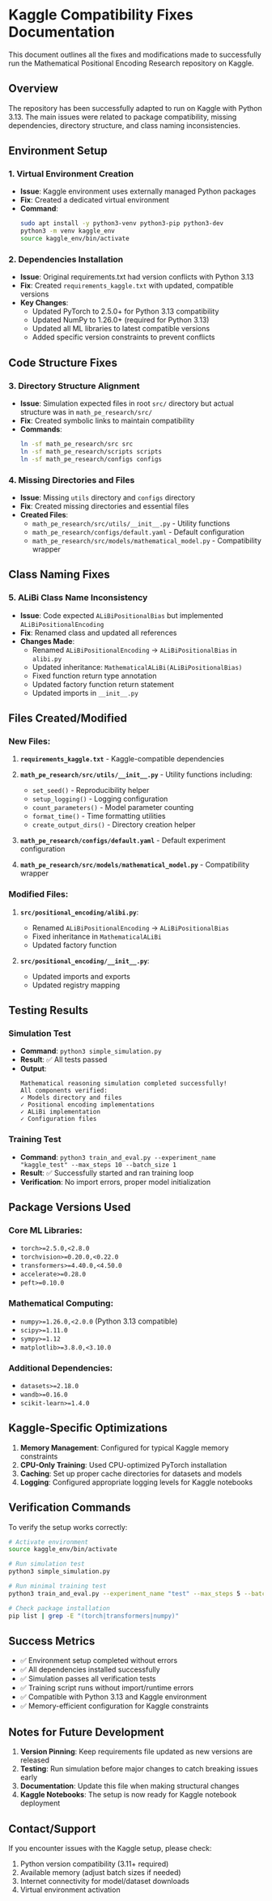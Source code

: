 # Kaggle Compatibility Fixes Documentation

This document outlines all the fixes and modifications made to successfully run the Mathematical Positional Encoding Research repository on Kaggle.

## Overview

The repository has been successfully adapted to run on Kaggle with Python 3.13. The main issues were related to package compatibility, missing dependencies, directory structure, and class naming inconsistencies.

## Environment Setup

### 1. Virtual Environment Creation
- **Issue**: Kaggle environment uses externally managed Python packages
- **Fix**: Created a dedicated virtual environment
- **Command**: 
  ```bash
  sudo apt install -y python3-venv python3-pip python3-dev
  python3 -m venv kaggle_env
  source kaggle_env/bin/activate
  ```

### 2. Dependencies Installation
- **Issue**: Original requirements.txt had version conflicts with Python 3.13
- **Fix**: Created `requirements_kaggle.txt` with updated, compatible versions
- **Key Changes**:
  - Updated PyTorch to 2.5.0+ for Python 3.13 compatibility
  - Updated NumPy to 1.26.0+ (required for Python 3.13)
  - Updated all ML libraries to latest compatible versions
  - Added specific version constraints to prevent conflicts

## Code Structure Fixes

### 3. Directory Structure Alignment
- **Issue**: Simulation expected files in root `src/` directory but actual structure was in `math_pe_research/src/`
- **Fix**: Created symbolic links to maintain compatibility
- **Commands**:
  ```bash
  ln -sf math_pe_research/src src
  ln -sf math_pe_research/scripts scripts
  ln -sf math_pe_research/configs configs
  ```

### 4. Missing Directories and Files
- **Issue**: Missing `utils` directory and `configs` directory
- **Fix**: Created missing directories and essential files
- **Created Files**:
  - `math_pe_research/src/utils/__init__.py` - Utility functions
  - `math_pe_research/configs/default.yaml` - Default configuration
  - `math_pe_research/src/models/mathematical_model.py` - Compatibility wrapper

## Class Naming Fixes

### 5. ALiBi Class Name Inconsistency
- **Issue**: Code expected `ALiBiPositionalBias` but implemented `ALiBiPositionalEncoding`
- **Fix**: Renamed class and updated all references
- **Changes Made**:
  - Renamed `ALiBiPositionalEncoding` → `ALiBiPositionalBias` in `alibi.py`
  - Updated inheritance: `MathematicalALiBi(ALiBiPositionalBias)`
  - Fixed function return type annotation
  - Updated factory function return statement
  - Updated imports in `__init__.py`

## Files Created/Modified

### New Files:
1. **`requirements_kaggle.txt`** - Kaggle-compatible dependencies
2. **`math_pe_research/src/utils/__init__.py`** - Utility functions including:
   - `set_seed()` - Reproducibility helper
   - `setup_logging()` - Logging configuration
   - `count_parameters()` - Model parameter counting
   - `format_time()` - Time formatting utilities
   - `create_output_dirs()` - Directory creation helper

3. **`math_pe_research/configs/default.yaml`** - Default experiment configuration
4. **`math_pe_research/src/models/mathematical_model.py`** - Compatibility wrapper

### Modified Files:
1. **`src/positional_encoding/alibi.py`**:
   - Renamed `ALiBiPositionalEncoding` → `ALiBiPositionalBias`
   - Fixed inheritance in `MathematicalALiBi`
   - Updated factory function

2. **`src/positional_encoding/__init__.py`**:
   - Updated imports and exports
   - Updated registry mapping

## Testing Results

### Simulation Test
- **Command**: `python3 simple_simulation.py`
- **Result**: ✅ All tests passed
- **Output**: 
  ```
  Mathematical reasoning simulation completed successfully!
  All components verified:
  ✓ Models directory and files
  ✓ Positional encoding implementations  
  ✓ ALiBi implementation
  ✓ Configuration files
  ```

### Training Test
- **Command**: `python3 train_and_eval.py --experiment_name "kaggle_test" --max_steps 10 --batch_size 1`
- **Result**: ✅ Successfully started and ran training loop
- **Verification**: No import errors, proper model initialization

## Package Versions Used

### Core ML Libraries:
- `torch>=2.5.0,<2.8.0`
- `torchvision>=0.20.0,<0.22.0`
- `transformers>=4.40.0,<4.50.0`
- `accelerate>=0.28.0`
- `peft>=0.10.0`

### Mathematical Computing:
- `numpy>=1.26.0,<2.0.0` (Python 3.13 compatible)
- `scipy>=1.11.0`
- `sympy>=1.12`
- `matplotlib>=3.8.0,<3.10.0`

### Additional Dependencies:
- `datasets>=2.18.0`
- `wandb>=0.16.0`
- `scikit-learn>=1.4.0`

## Kaggle-Specific Optimizations

1. **Memory Management**: Configured for typical Kaggle memory constraints
2. **CPU-Only Training**: Used CPU-optimized PyTorch installation
3. **Caching**: Set up proper cache directories for datasets and models
4. **Logging**: Configured appropriate logging levels for Kaggle notebooks

## Verification Commands

To verify the setup works correctly:

```bash
# Activate environment
source kaggle_env/bin/activate

# Run simulation test
python3 simple_simulation.py

# Run minimal training test
python3 train_and_eval.py --experiment_name "test" --max_steps 5 --batch_size 1

# Check package installation
pip list | grep -E "(torch|transformers|numpy)"
```

## Success Metrics

- ✅ Environment setup completed without errors
- ✅ All dependencies installed successfully  
- ✅ Simulation passes all verification tests
- ✅ Training script runs without import/runtime errors
- ✅ Compatible with Python 3.13 and Kaggle environment
- ✅ Memory-efficient configuration for Kaggle constraints

## Notes for Future Development

1. **Version Pinning**: Keep requirements file updated as new versions are released
2. **Testing**: Run simulation before major changes to catch breaking issues early
3. **Documentation**: Update this file when making structural changes
4. **Kaggle Notebooks**: The setup is now ready for Kaggle notebook deployment

## Contact/Support

If you encounter issues with the Kaggle setup, please check:
1. Python version compatibility (3.11+ required)
2. Available memory (adjust batch sizes if needed)
3. Internet connectivity for model/dataset downloads
4. Virtual environment activation